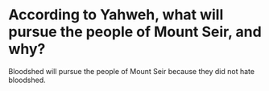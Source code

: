 # According to Yahweh, what will pursue the people of Mount Seir, and why?

Bloodshed will pursue the people of Mount Seir because they did not hate bloodshed.
